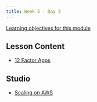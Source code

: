 ```yaml
---
title: Week 5 - Day 3
---
```


[Learning objectives for this module](../../objectives/#day-3)

## Lesson Content

- [12 Factor Apps](https://education.launchcode.org/gis-devops-slides/week5/12-factor.html)

## Studio

- [Scaling on AWS](../../studios/AWS3)


